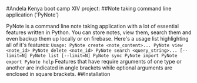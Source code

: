 #Andela Kenya boot camp XIV project:
##Note taking command line application ('PyNote')

PyNote is a command line note taking application with a lot of essential features written in Python.
You can store notes, view them, search them and even backup them up locally or on firebase.
Here's a usage list highlighting all of it's features:
`Usage:
    PyNote create <note_content>...
    PyNote view <note_id>
    PyNote delete <note_id>
    PyNote search <query_string>... [--limit=N]
    PyNote list [--limit=N]
    PyNote sync
    PyNote import
    PyNote export
    PyNote help`
Features that have require arguments of one type or another are indicated in angle brackets while optional arguments
are enclosed in square brackets.
##Installation
